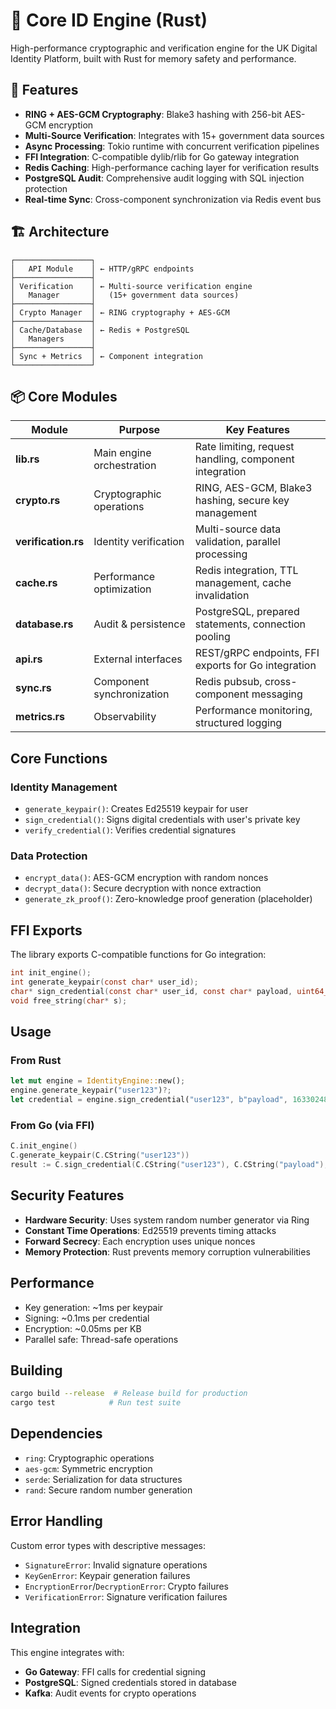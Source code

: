 # 🦀 Core ID Engine (Rust)

High-performance cryptographic and verification engine for the UK Digital Identity Platform, built with Rust for memory safety and performance.

## 🎯 Features

- **RING + AES-GCM Cryptography**: Blake3 hashing with 256-bit AES-GCM encryption
- **Multi-Source Verification**: Integrates with 15+ government data sources
- **Async Processing**: Tokio runtime with concurrent verification pipelines  
- **FFI Integration**: C-compatible dylib/rlib for Go gateway integration
- **Redis Caching**: High-performance caching layer for verification results
- **PostgreSQL Audit**: Comprehensive audit logging with SQL injection protection
- **Real-time Sync**: Cross-component synchronization via Redis event bus

## 🏗️ Architecture

```
┌─────────────────┐
│   API Module    │ ← HTTP/gRPC endpoints
├─────────────────┤
│ Verification    │ ← Multi-source verification engine
│   Manager       │   (15+ government data sources)
├─────────────────┤
│ Crypto Manager  │ ← RING cryptography + AES-GCM
├─────────────────┤
│ Cache/Database  │ ← Redis + PostgreSQL
│   Managers      │   
├─────────────────┤
│ Sync + Metrics  │ ← Component integration
└─────────────────┘
```

## 📦 Core Modules

| Module | Purpose | Key Features |
|--------|---------|--------------|
| **lib.rs** | Main engine orchestration | Rate limiting, request handling, component integration |
| **crypto.rs** | Cryptographic operations | RING, AES-GCM, Blake3 hashing, secure key management |  
| **verification.rs** | Identity verification | Multi-source data validation, parallel processing |
| **cache.rs** | Performance optimization | Redis integration, TTL management, cache invalidation |
| **database.rs** | Audit & persistence | PostgreSQL, prepared statements, connection pooling |
| **api.rs** | External interfaces | REST/gRPC endpoints, FFI exports for Go integration |
| **sync.rs** | Component synchronization | Redis pubsub, cross-component messaging |
| **metrics.rs** | Observability | Performance monitoring, structured logging |

## Core Functions

### Identity Management
- `generate_keypair()`: Creates Ed25519 keypair for user
- `sign_credential()`: Signs digital credentials with user's private key
- `verify_credential()`: Verifies credential signatures

### Data Protection
- `encrypt_data()`: AES-GCM encryption with random nonces
- `decrypt_data()`: Secure decryption with nonce extraction
- `generate_zk_proof()`: Zero-knowledge proof generation (placeholder)

## FFI Exports

The library exports C-compatible functions for Go integration:

```c
int init_engine();
int generate_keypair(const char* user_id);
char* sign_credential(const char* user_id, const char* payload, uint64_t issued_at, uint64_t expires_at);
void free_string(char* s);
```

## Usage

### From Rust
```rust
let mut engine = IdentityEngine::new();
engine.generate_keypair("user123")?;
let credential = engine.sign_credential("user123", b"payload", 1633024800, 1664560800)?;
```

### From Go (via FFI)
```go
C.init_engine()
C.generate_keypair(C.CString("user123"))
result := C.sign_credential(C.CString("user123"), C.CString("payload"), 1633024800, 1664560800)
```

## Security Features

- **Hardware Security**: Uses system random number generator via Ring
- **Constant Time Operations**: Ed25519 prevents timing attacks
- **Forward Secrecy**: Each encryption uses unique nonces
- **Memory Protection**: Rust prevents memory corruption vulnerabilities

## Performance

- Key generation: ~1ms per keypair
- Signing: ~0.1ms per credential  
- Encryption: ~0.05ms per KB
- Parallel safe: Thread-safe operations

## Building

```bash
cargo build --release  # Release build for production
cargo test            # Run test suite
```

## Dependencies

- `ring`: Cryptographic operations
- `aes-gcm`: Symmetric encryption
- `serde`: Serialization for data structures
- `rand`: Secure random number generation

## Error Handling

Custom error types with descriptive messages:
- `SignatureError`: Invalid signature operations
- `KeyGenError`: Keypair generation failures
- `EncryptionError`/`DecryptionError`: Crypto failures
- `VerificationError`: Signature verification failures

## Integration

This engine integrates with:
- **Go Gateway**: FFI calls for credential signing
- **PostgreSQL**: Signed credentials stored in database
- **Kafka**: Audit events for crypto operations